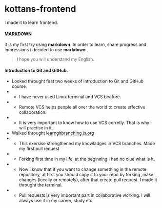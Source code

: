 # kottans-frontend
I made it to learn frontend.

####  MARKDOWN 
It is my first try using **markdown**. 
In order to learn, share progress and impressions i decided to use **markdown** .
> I hope you will understand my English.
####  Introduction to Git and GitHub.
+ Looked throught first two weeks of introduction to Git and GitHub course.
+ + I have never used Linux terminal  and VCS beafore. 
+ + Remote VCS helps people all over the world to create effective collaboration.
+ + It is very important to know how to use VCS corretly. That is why i will practise in it.
+ Walked throught [learngitbranching.js.org](learngitbranching.js.org:) 
+ + This exersise strengthened my knowladges  in VCS branches.
 Made my first pull request 
+ + Forking first time in my life, at the beginning i had no clue what is it.
+ + Now i know that if you want to change something in the remote repository, 
at first you should copy it to your repo by forking ,make changes (locally or remotely), after that create pull request.
I made it throught the terminal. 
+ + Pull requests is very important part in collaborative working. I will always use it in my career, study etc.
